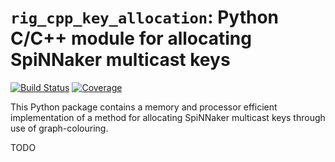 `rig_cpp_key_allocation`: Python C/C++ module for allocating SpiNNaker multicast keys
=====================================================================================

[![Build Status](https://travis-ci.org/project-rig/rig_cpp_key_allocation.svg?branch=master)](https://travis-ci.org/project-rig/rig_cpp_key_allocation)
[![Coverage](https://img.shields.io/codecov/c/github/project-rig/rig_cpp_key_allocation/master.svg)](https://codecov.io/github/project-rig/rig_cpp_key_allocation)

This Python package contains a memory and processor efficient implementation of a method for allocating SpiNNaker multicast keys through use of graph-colouring.

TODO
